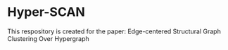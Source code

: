 # Hyper-SCAN
This respository is created for the paper: Edge-centered Structural Graph Clustering Over Hypergraph

